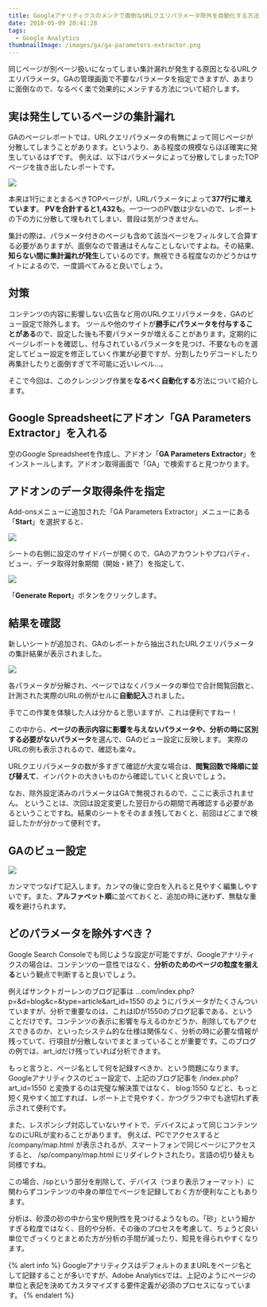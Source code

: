 ```yaml
---
title: Googleアナリティクスのメンテで面倒なURLクエリパラメータ除外を自動化する方法
date: 2018-05-09 20:41:28
tags:
  - Google Analytics
thumbnailImage: /images/ga/ga-parameters-extractor.png
---
```


同じページが別ページ扱いになってしまい集計漏れが発生する原因となるURLクエリパラメータ。GAの管理画面で不要なパラメータを指定できますが、あまりに面倒なので、なるべく楽で効果的にメンテする方法について紹介します。
<!-- more -->

## 実は発生しているページの集計漏れ

GAのページレポートでは、URLクエリパラメータの有無によって同じページが分散してしまうことがあります。というより、ある程度の規模ならほぼ確実に発生しているはずです。
例えば、以下はパラメータによって分散してしまったTOPページを抜き出したレポートです。

![](/images/ga/ga-parameters-page-report.png)

本来は1行にまとまるべきTOPページが、URLパラメータによって**377行に増えています**。
**PVを合計すると1,432も**。一つ一つのPV数は少ないので、レポートの下の方に分散して埋もれてしまい、普段は気がつきません。

集計の際は、パラメータ付きのページも含めて該当ページをフィルタして合算する必要がありますが、面倒なので普通はそんなことしないですよね。その結果、**知らない間に集計漏れが発生**しているのです。無視できる程度なのかどうかはサイトによるので、一度調べてみると良いでしょう。

## 対策

コンテンツの内容に影響しない広告など用のURLクエリパラメータを、GAのビュー設定で除外します。
ツールや他のサイトが**勝手にパラメータを付与することがある**ので、設定した後も不要パラメータが増えることがあります。定期的にページレポートを確認し、付与されているパラメータを見つけ、不要なものを選定してビュー設定を修正していく作業が必要ですが、分割したりデコードしたり再集計したりと面倒すぎて不可能に近いレベル…。

そこで今回は、このクレンジング作業を**なるべく自動化する**方法について紹介します。

## Google Spreadsheetにアドオン「GA Parameters Extractor」を入れる

空のGoogle Spreadsheetを作成し、アドオン「**GA Parameters Extractor**」をインストールします。アドオン取得画面で「GA」で検索すると見つかります。

## アドオンのデータ取得条件を指定

Add-onsメニューに追加された「GA Parameters Extractor」メニューにある「**Start**」を選択すると、

![](/images/ga/ga-parameters-extractor-menu.png)

シートの右側に設定のサイドバーが開くので、GAのアカウントやプロパティ、ビュー、データ取得対象期間（開始・終了）を指定して、

![](/images/ga/ga-parameters-extractor-sidebar.png)

「**Generate Report**」ボタンをクリックします。

## 結果を確認

新しいシートが追加され、GAのレポートから抽出されたURLクエリパラメータの集計結果が表示されました。

![](/images/ga/ga-parameters-extractor-result.png)

各パラメータが分解され、ページではなくパラメータの単位で合計閲覧回数と、計測された実際のURLの例がセルに**自動記入**されました。

手でこの作業を体験した人は分かると思いますが、これは便利ですねー！

この中から、**ページの表示内容に影響を与えないパラメータや、分析の時に区別する必要がないパラメータ**を選んで、GAのビュー設定に反映します。
実際のURLの例も表示されるので、確認も楽々。

URLクエリパラメータの数が多すぎて確認が大変な場合は、**閲覧回数で降順に並び替えて**、インパクトの大きいものから確認していくと良いでしょう。

なお、除外設定済みのパラメータはGAで無視されるので、ここに表示されません。
ということは、次回は設定変更した翌日からの期間で再確認する必要があるということですね。結果のシートをそのまま残しておくと、前回はどこまで検証したかが分かって便利です。

## GAのビュー設定

![](/images/ga/ga-parameters-view-setting.png)

カンマでつなげて記入します。カンマの後に空白を入れると見やすく編集しやすいです。また、**アルファベット順**に並べておくと、追加の時に迷わず、無駄な重複を避けられます。

## どのパラメータを除外すべき？

Google Search Consoleでも同じような設定が可能ですが、Googleアナリティクスの場合は、コンテンツの一意性ではなく、**分析のためのページの粒度を揃える**という観点で判断すると良いでしょう。

例えばサンクトガーレンのブログ記事は
...com/index.php?p=&d=blog&c=&type=article&art_id=1550
のようにパラメータがたくさんついていますが、分析で重要なのは、これはIDが1550のブログ記事である、ということだけです。コンテンツの表示に影響を与えるのかどうか、削除してもアクセスできるのか、といったシステム的な仕様は関係なく、分析の時に必要な情報が残っていて、行項目が分散しないでまとまっていることが重要です。このブログの例では、art_idだけ残っていれば分析できます。

もっと言うと、ページ名として何を記録すべきか、という問題になります。
Googleアナリティクスのビュー設定で、上記のブログ記事を
/index.php?art_id=1550
と変換するのは完璧な解決策ではなく、
blog:1550
などと、もっと短く見やすく加工すれば、レポート上で見やすく、かつグラフ中でも途切れず表示されて便利です。

また、レスポンシブ対応していないサイトで、デバイスによって同じコンテンツなのにURLが変わることがあります。
例えば、PCでアクセスすると
/company/map.html
が表示されるが、スマートフォンで同じページにアクセスすると、
/sp/company/map.html
にリダイレクトされたり。言語の切り替えも同様ですね。

この場合、/spという部分を削除して、デバイス（つまり表示フォーマット）に関わらずコンテンツの中身の単位でページを記録しておく方が便利なこともあります。

分析は、砂漠の砂の中から宝や規則性を見つけるようなもの。「砂」という細かすぎる粒度ではなく、目的や分析、その後のプロセスを考慮して、ちょうど良い単位でざっくりとまとめた方が分析の手間が減ったり、知見を得られやすくなります。

{% alert info %}
GoogleアナリティクスはデフォルトのままURLをページ名として記録することが多いですが、Adobe Analyticsでは、上記のようにページの単位と表記を決めてカスタマイズする要件定義が必須のプロセスになっています。
{% endalert %}

